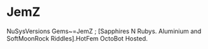 JemZ
====

NuSysVersions Gems~=JemZ ; [Sapphires N Rubys. Aluminium and SoftMoonRock Riddles].HotFem OctoBot Hosted.
